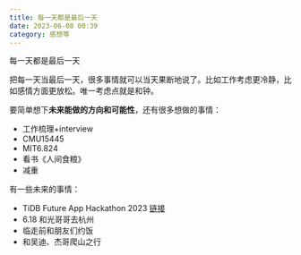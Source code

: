 ```yaml
---
title: 每一天都是最后一天
date: 2023-06-08 00:39
category: 感想等
---
```


每一天都是最后一天

<!--more-->

把每一天当最后一天，很多事情就可以当天果断地说了。比如工作考虑更冷静，比如感情方面更放松。唯一考虑点就是和钟。

要简单想下**未来能做的方向和可能性**，还有很多想做的事情：
- 工作梳理+interview
- CMU15445
- MIT6.824
- 看书《人间食粮》
- 减重

有一些未来的事情：
- TiDB Future App Hackathon 2023 [链接](https://mp.weixin.qq.com/s/s8UaL5Orp7CORPRoAZlw8Q)
- 6.18 和光哥哥去杭州
- 临走前和朋友们约饭
- 和吴迪、杰哥爬山之行